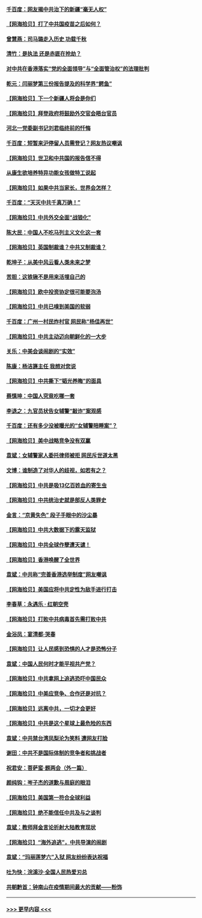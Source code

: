 #### [千百度：网友揭中共治下的新疆“毫无人权”](../pages/nsc993/n12858385.md?t=04051401) 
#### [【网海拾贝】打了中共国疫苗之后如何？](../pages/nsc993/n12857866.md?t=04051401) 
#### [曾慧燕：司马璐走入历史 功载千秋](../pages/nsc993/n12856996.md?t=04051401) 
#### [清竹：是执法 还是赤匪在抢劫？](../pages/nsc993/n12856952.md?t=04051401) 
#### [对中共在香港落实“党的全面领导”与“全面管治权”的法理批判](../pages/nsc993/n12856929.md?t=04051401) 
#### [乾元：闫丽梦第三份报告提及的科学界“鳄鱼”](../pages/nsc993/n12855985.md?t=04051401) 
#### [【网海拾贝】下一个新疆人将会是你们](../pages/nsc993/n12855864.md?t=04051401) 
#### [【网海拾贝】拜登政府将鼓励外交官会晤台官员](../pages/nsc993/n12853615.md?t=04051401) 
#### [河北一党委副书记刘君临终前的忏悔](../pages/nsc993/n12849420.md?t=04051401) 
#### [千百度：短暂来沪停留人员需登记？网友热议嘲讽](../pages/nsc993/n12853497.md?t=04051401) 
#### [【网海拾贝】世卫和中共国的报告信不得](../pages/nsc993/n12850902.md?t=04051401) 
#### [从康生欲培养特异功能女孩做特工说起](../pages/nsc993/n12849289.md?t=04051401) 
#### [【网海拾贝】如果中共当家长，世界会怎样？](../pages/nsc993/n12848436.md?t=04051401) 
#### [千百度：“天灭中共千真万确！”](../pages/nsc993/n12845659.md?t=04051401) 
#### [【网海拾贝】中共外交全面“战狼化”](../pages/nsc993/n12845607.md?t=04051401) 
#### [陈大民：中国人不吃马列主义文化这一套](../pages/nsc993/n12842496.md?t=04051401) 
#### [【网海拾贝】英国制裁谁？中共又制裁谁？](../pages/nsc993/n12840909.md?t=04051401) 
#### [乾坤子：从美中风云看人类未来之梦](../pages/nsc993/n12840590.md?t=04051401) 
#### [苦胆：这铁锹不是用来活埋自己的](../pages/nsc993/n12839512.md?t=04051401) 
#### [【网海拾贝】欧中投资协定很可能要泡汤](../pages/nsc993/n12835122.md?t=04051401) 
#### [【网海拾贝】中共已嗅到美国的软弱](../pages/nsc993/n12832411.md?t=04051401) 
#### [千百度：广州一村民炸村官 网民称“杨佳再世”](../pages/nsc993/n12832380.md?t=04051401) 
#### [【网海拾贝】中共主动迈向朝鲜化的一大步](../pages/nsc993/n12829887.md?t=04051401) 
#### [关乐：中美会谈闹剧的“实效”](../pages/nsc993/n12826698.md?t=04051401) 
#### [陈康：杨洁篪主任  我想对您说](../pages/nsc993/n12826609.md?t=04051401) 
#### [【网海拾贝】中共撕下“韬光养晦”的面具](../pages/nsc993/n12826459.md?t=04051401) 
#### [蔡慎坤：中国人究竟吃哪一套](../pages/nsc993/n12826010.md?t=04051401) 
#### [李退之：九官员状告女辅警“敲诈”案观感](../pages/nsc993/n12823984.md?t=04051401) 
#### [千百度：还有多少没被曝光的“女辅警陪睡案”？](../pages/nsc993/n12822136.md?t=04051401) 
#### [【网海拾贝】美中战略竞争没有双赢](../pages/nsc993/n12822105.md?t=04051401) 
#### [袁斌：女辅警家人委托律师被拒 网民斥世道太黑](../pages/nsc993/n12822004.md?t=04051401) 
#### [文博：谁制造了对华人的歧视，如若有之？](../pages/nsc993/n12821635.md?t=04051401) 
#### [【网海拾贝】中共是吸13亿百姓血的寄生虫](../pages/nsc993/n12819191.md?t=04051401) 
#### [【网海拾贝】中共统治史就是部反人类罪史](../pages/nsc993/n12816738.md?t=04051401) 
#### [金言：“京黄失色” 段子手眼中的沙尘暴](../pages/nsc993/n12815700.md?t=04051401) 
#### [【网海拾贝】中共大数据下的露天监狱](../pages/nsc993/n12811075.md?t=04051401) 
#### [【网海拾贝】中共全球作孽遭天谴！](../pages/nsc993/n12810258.md?t=04051401) 
#### [【网海拾贝】香港唤醒了全世界](../pages/nsc993/n12809100.md?t=04051401) 
#### [袁斌：中共称“完善香港选举制度”网友嘲讽](../pages/nsc993/n12808994.md?t=04051401) 
#### [【网海拾贝】美国应将中共定性为敌手进行打击](../pages/nsc993/n12806870.md?t=04051401) 
#### [李春草：永遇乐 · 红朝空壳](../pages/nsc993/n12805365.md?t=04051401) 
#### [【网海拾贝】打败中共病毒首先需打败中共](../pages/nsc993/n12803930.md?t=04051401) 
#### [金浴凤：宴清都‧哭春](../pages/nsc993/n12801601.md?t=04051401) 
#### [【网海拾贝】让人民感到恐惧的人才是恐怖分子](../pages/nsc993/n12799347.md?t=04051401) 
#### [袁斌：中国人民何时才能平视共产党？](../pages/nsc993/n12799306.md?t=04051401) 
#### [【网海拾贝】中共拿网上追逃恐吓中国民众](../pages/nsc993/n12796905.md?t=04051401) 
#### [【网海拾贝】中美应竞争、合作还是对抗？](../pages/nsc993/n12794675.md?t=04051401) 
#### [【网海拾贝】远离中共，一切才会更好](../pages/nsc993/n12793572.md?t=04051401) 
#### [【网海拾贝】中共是这个星球上最危险的东西](../pages/nsc993/n12791400.md?t=04051401) 
#### [袁斌：中共禁台湾凤梨沦为笑料 遭网友打脸](../pages/nsc993/n12791335.md?t=04051401) 
#### [谢田：中共不是国际体制的竞争者和挑战者](../pages/nsc993/n12791212.md?t=04051401) 
#### [祝君安：菩萨蛮·题两会（外一篇）](../pages/nsc993/n12786801.md?t=04051401) 
#### [颜纯钩：岑子杰的道歉与周庭的眼泪](../pages/nsc993/n12786775.md?t=04051401) 
#### [【网海拾贝】美国第一符合全球利益](../pages/nsc993/n12786666.md?t=04051401) 
#### [【网海拾贝】绝不能信任中共及与之谈判](../pages/nsc993/n12784266.md?t=04051401) 
#### [袁斌：教师拜金言论折射大陆教育现状](../pages/nsc993/n12783868.md?t=04051401) 
#### [【网海拾贝】“海外追逃”，中共导演的闹剧](../pages/nsc993/n12781638.md?t=04051401) 
#### [袁斌：“玛丽莲梦六”入狱 网友纷纷表达祝福](../pages/nsc993/n12781432.md?t=04051401) 
#### [吐为快：浣溪沙·全国人民热爱刃总](../pages/nsc993/n12781393.md?t=04051401) 
#### [共朝黔首：钟南山在疫情期间最大的贡献——粉饰](../pages/nsc993/n12781374.md?t=04051401) 

----
#### [ >>> 更早内容 <<< ](../indexes/nsc993-earlier.md)
